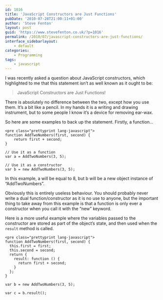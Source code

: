 ```yaml
---
id: 1016
title: 'JavaScript Constructors are Just Functions'
pubDate: '2010-07-28T21:00:11+01:00'
author: 'Steve Fenton'
layout: post
guid: 'https://www.stevefenton.co.uk/?p=1016'
permalink: /2010/07/javascript-constructors-are-just-functions/
interface_sidebarlayout:
    - default
categories:
    - Programming
tags:
    - javascript
---
```


I was recently asked a question about JavaScript constructors, which highlighted to me that this statement isn’t as well known as it ought to be:

> JavaScript Constructors are Just Functions!

There is absolutely no difference between the two, except how you use them. It’s a bit like a pencil. In my hands it is a writing and drawing instrument, but to some people I know it’s a device for removing ear-wax.

So here are some examples to back up the statement. Firstly, a function…

```
<pre class="prettyprint lang-javascript">
function AddTwoNumbers(first, second) {
    return first + second;
}

// Use it as a function
var a = AddTwoNumbers(3, 5);

// Use it as a constructor
var b = new AddTwoNumbers(3, 5);
```

In this example, a will be equal to 8, but b will be a new object instance of “AddTwoNumbers”.

Obviously this is entirely useless behaviour. You should probably never write a dual function/constructor as it is no use to anyone, but the important thing to take away from this example is that a function is only ever a constructor when you call it with the “new” keyword.

Here is a more useful example where the variables passed to the constructor are stored as part of the object’s state, and then used when the `result` method is called.

```
<pre class="prettyprint lang-javascript">
function AddTwoNumbers(first, second) {
  this.first = first;
  this.second = second;
  return {
    result: function () {
      return first + second;
    }
  };
}

var b = new AddTwoNumbers(3, 5);

var c = b.result();
```